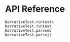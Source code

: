 # API Reference

```@docs
NarrativeTest.runtests
NarrativeTest.runtest
NarrativeTest.parsemd
NarrativeTest.parsejl
```
